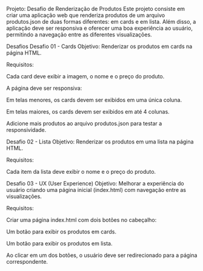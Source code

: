 Projeto: Desafio de Renderização de Produtos
Este projeto consiste em criar uma aplicação web que renderiza produtos de um arquivo produtos.json de duas formas diferentes: em cards e em lista. Além disso, a aplicação deve ser responsiva e oferecer uma boa experiência ao usuário, permitindo a navegação entre as diferentes visualizações.

Desafios
Desafio 01 - Cards
Objetivo: Renderizar os produtos em cards na página HTML.

Requisitos:

Cada card deve exibir a imagem, o nome e o preço do produto.

A página deve ser responsiva:

Em telas menores, os cards devem ser exibidos em uma única coluna.

Em telas maiores, os cards devem ser exibidos em até 4 colunas.

Adicione mais produtos ao arquivo produtos.json para testar a responsividade.

Desafio 02 - Lista
Objetivo: Renderizar os produtos em uma lista na página HTML.

Requisitos:

Cada item da lista deve exibir o nome e o preço do produto.

Desafio 03 - UX (User Experience)
Objetivo: Melhorar a experiência do usuário criando uma página inicial (index.html) com navegação entre as visualizações.

Requisitos:

Criar uma página index.html com dois botões no cabeçalho:

Um botão para exibir os produtos em cards.

Um botão para exibir os produtos em lista.

Ao clicar em um dos botões, o usuário deve ser redirecionado para a página correspondente.
